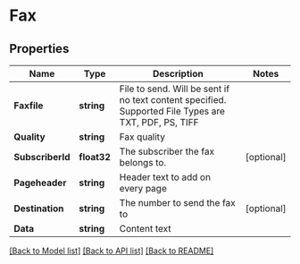 # Fax

## Properties

Name | Type | Description | Notes
------------ | ------------- | ------------- | -------------
**Faxfile** | **string** | File to send. Will be sent if no text content specified. Supported File Types are TXT, PDF, PS, TIFF | 
**Quality** | **string** | Fax quality | 
**SubscriberId** | **float32** | The subscriber the fax belongs to. | [optional] 
**Pageheader** | **string** | Header text to add on every page | 
**Destination** | **string** | The number to send the fax to | [optional] 
**Data** | **string** | Content text | 

[[Back to Model list]](../README.md#documentation-for-models) [[Back to API list]](../README.md#documentation-for-api-endpoints) [[Back to README]](../README.md)



